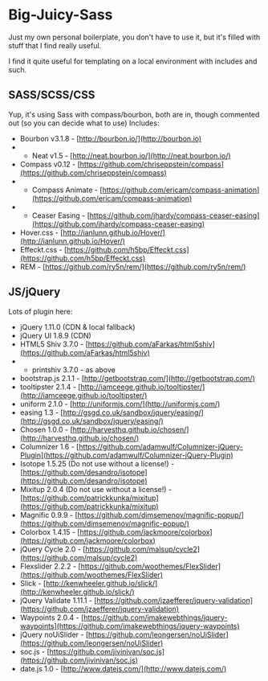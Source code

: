 Big-Juicy-Sass
==============

Just my own personal boilerplate, you don't have to use it, but it's filled with stuff that I find really useful.

I find it quite useful for templating on a local environment with includes and such.

## SASS/SCSS/CSS
Yup, it's using Sass with compass/bourbon, both are in, though commented out (so you can decide what to use)
Includes:

- Bourbon v3.1.8 - [http://bourbon.io/](http://bourbon.io)
- - Neat v1.5 - [http://neat.bourbon.io/](http://neat.bourbon.io/)
- Compass v0.12 - [https://github.com/chriseppstein/compass](https://github.com/chriseppstein/compass)
- - Compass Animate - [https://github.com/ericam/compass-animation](https://github.com/ericam/compass-animation)
- - Ceaser Easing - [https://github.com/jhardy/compass-ceaser-easing](https://github.com/jhardy/compass-ceaser-easing)
- Hover.css - [http://ianlunn.github.io/Hover/](http://ianlunn.github.io/Hover/)
- Effeckt.css - [https://github.com/h5bp/Effeckt.css](https://github.com/h5bp/Effeckt.css)
- REM - [https://github.com/ry5n/rem/](https://github.com/ry5n/rem/)

## JS/jQuery
Lots of plugin here:

- jQuery 1.11.0 (CDN & local fallback)
- jQuery UI 1.8.9 (CDN)
- HTML5 Shiv 3.7.0 - [https://github.com/aFarkas/html5shiv](https://github.com/aFarkas/html5shiv)
- - printshiv 3.7.0 - as above
- bootstrap.js 2.1.1 - [http://getbootstrap.com/](http://getbootstrap.com/)
- tooltipster 2.1.4 - [http://iamceege.github.io/tooltipster/](http://iamceege.github.io/tooltipster/)
- uniform 2.1.0 - [http://uniformjs.com/](http://uniformjs.com/)
- easing 1.3 - [http://gsgd.co.uk/sandbox/jquery/easing/](http://gsgd.co.uk/sandbox/jquery/easing/)
- Chosen 1.0.0 - [http://harvesthq.github.io/chosen/](http://harvesthq.github.io/chosen/)
- Columnizer 1.6 - [https://github.com/adamwulf/Columnizer-jQuery-Plugin](https://github.com/adamwulf/Columnizer-jQuery-Plugin)
- Isotope 1.5.25 (Do not use without a license!) - [https://github.com/desandro/isotope](https://github.com/desandro/isotope)
- Mixitup 2.0.4 (Do not use without a license!) - [https://github.com/patrickkunka/mixitup](https://github.com/patrickkunka/mixitup)
- Magnific 0.9.9 - [https://github.com/dimsemenov/magnific-popup/](https://github.com/dimsemenov/magnific-popup/)
- Colorbox 1.4.15 - [https://github.com/jackmoore/colorbox](https://github.com/jackmoore/colorbox)
- jQuery Cycle 2.0 - [https://github.com/malsup/cycle2](https://github.com/malsup/cycle2)
- Flexslider 2.2.2 - [https://github.com/woothemes/FlexSlider](https://github.com/woothemes/FlexSlider)
- Slick - [http://kenwheeler.github.io/slick/](http://kenwheeler.github.io/slick/)
- jQuery Validate 1.11.1 - [https://github.com/jzaefferer/jquery-validation](https://github.com/jzaefferer/jquery-validation)
- Waypoints 2.0.4 - [https://github.com/imakewebthings/jquery-waypoints](https://github.com/imakewebthings/jquery-waypoints)
- jQuery noUiSlider - [https://github.com/leongersen/noUiSlider](https://github.com/leongersen/noUiSlider)
- soc.js - [https://github.com/jivinivan/soc.js](https://github.com/jivinivan/soc.js)
- date.js 1.0 - [http://www.datejs.com/](http://www.datejs.com/)